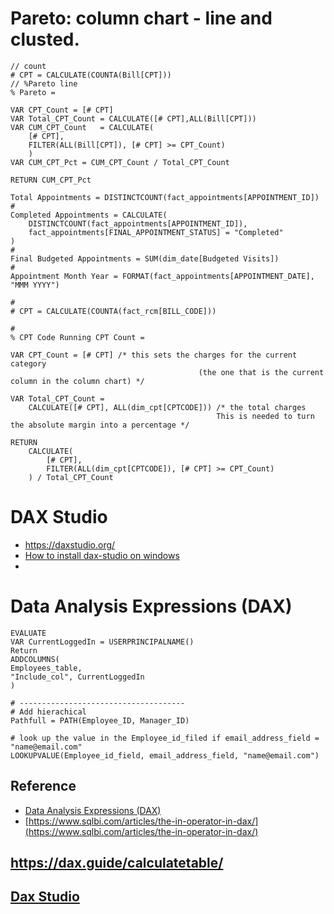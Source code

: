 
# Pareto:  column chart - line and clusted. 
```
// count
# CPT = CALCULATE(COUNTA(Bill[CPT]))
// %Pareto line 
% Pareto = 

VAR CPT_Count = [# CPT]
VAR Total_CPT_Count = CALCULATE([# CPT],ALL(Bill[CPT]))
VAR CUM_CPT_Count   = CALCULATE(
    [# CPT], 
    FILTER(ALL(Bill[CPT]), [# CPT] >= CPT_Count)
    )
VAR CUM_CPT_Pct = CUM_CPT_Count / Total_CPT_Count

RETURN CUM_CPT_Pct 
```

```
Total Appointments = DISTINCTCOUNT(fact_appointments[APPOINTMENT_ID])
# 
Completed Appointments = CALCULATE(
    DISTINCTCOUNT(fact_appointments[APPOINTMENT_ID]),
    fact_appointments[FINAL_APPOINTMENT_STATUS] = "Completed"
)
#
Final Budgeted Appointments = SUM(dim_date[Budgeted Visits])
# 
Appointment Month Year = FORMAT(fact_appointments[APPOINTMENT_DATE], "MMM YYYY")
```

```
# 
# CPT = CALCULATE(COUNTA(fact_rcm[BILL_CODE]))

# 
% CPT Code Running CPT Count = 

VAR CPT_Count = [# CPT] /* this sets the charges for the current category 
                                          (the one that is the current column in the column chart) */

VAR Total_CPT_Count =
    CALCULATE([# CPT], ALL(dim_cpt[CPTCODE])) /* the total charges  
                                              This is needed to turn the absolute margin into a percentage */

RETURN
    CALCULATE(
        [# CPT],
        FILTER(ALL(dim_cpt[CPTCODE]), [# CPT] >= CPT_Count)
    ) / Total_CPT_Count
```
# DAX Studio
- https://daxstudio.org/
- [How to install dax-studio on windows](https://blog.enterprisedna.co/how-to-install-dax-studio-tabular-editor-in-power-bi/)
- 

# Data Analysis Expressions (DAX)

```
EVALUATE 
VAR CurrentLoggedIn = USERPRINCIPALNAME()
Return
ADDCOLUMNS(
Employees_table,
"Include_col", CurrentLoggedIn
)
```


```
# -------------------------------------
# Add hierachical 
Pathfull = PATH(Employee_ID, Manager_ID)

# look up the value in the Employee_id_filed if email_address_field = "name@email.com"
LOOKUPVALUE(Employee_id_field, email_address_field, "name@email.com")
```



## Reference
- [Data Analysis Expressions (DAX)](https://docs.microsoft.com/en-us/dax/switch-function-dax)
- [https://www.sqlbi.com/articles/the-in-operator-in-dax/](https://www.sqlbi.com/articles/the-in-operator-in-dax/)

## https://dax.guide/calculatetable/

## [Dax Studio](https://dax.do/qH3yzC4dtmSXhd/)
